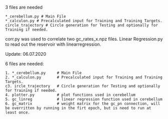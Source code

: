 3 files are needed

    *_cerebellum.py # Main File
    *_calculon.py # Precalculated input for Training and Training Targets.
    circle_trajectory # Circle generation for Testing and optionally for Training if needed.

corr.py was used to correlate two gc_rates_x.npz files. Linear Regression.py to read out the reservoir with linearregression.

Update: 06.07.2020

6 files are needed:

    1. *_cerebellum.py     # Main File
    2. *_calculon.py       # Precalculated input for Training and Training Targets.
    c3. ircle_trajectory   # Circle generation for Testing and optionally for Training if needed.
    4. plotter.py          # plot functions used in cerebellum
    5. gc_linreg           # linear regression function used in cerebellum
    6. gc_matrix           # weight matrix for the gc_pn connection, will be overritten by running in the firt epoch, but is need to run at least once. 
